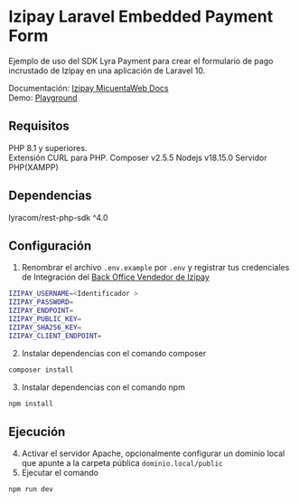
# Izipay Laravel Embedded Payment Form 

Ejemplo de uso del SDK Lyra Payment para crear el formulario de pago incrustado de Izipay en una aplicación de Laravel 10.

Documentación: [Izipay MicuentaWeb Docs](https://secure.micuentaweb.pe/doc/es-PE/)  
Demo: [Playground](https://secure.micuentaweb.pe/doc/es-PE/rest/V4.0/api/playground/Charge/CreatePayment) 

## Requisitos

PHP 8.1 y superiores.  
Extensión CURL para PHP.
Composer v2.5.5
Nodejs v18.15.0
Servidor PHP(XAMPP)

## Dependencias

lyracom/rest-php-sdk ^4.0

## Configuración    

1. Renombrar el archivo `.env.example` por `.env` y registrar tus credenciales de Integración del [Back Office Vendedor de Izipay](https://secure.micuentaweb.pe/doc/es-PE/rest/V4.0/javascript/guide/embedded/keys.html)

```sh
IZIPAY_USERNAME=<Identificador >
IZIPAY_PASSWORD=
IZIPAY_ENDPOINT=
IZIPAY_PUBLIC_KEY=
IZIPAY_SHA256_KEY=
IZIPAY_CLIENT_ENDPOINT=
```
2. Instalar dependencias con el comando composer
```sh
composer install
```

3. Instalar dependencias con el comando npm
```sh
npm install
```

## Ejecución
4. Activar el servidor Apache, opcionalmente configurar un dominio local que apunte a la carpeta pública `dominio.local/public`
5. Ejecutar el comando
```sh
npm run dev
```
